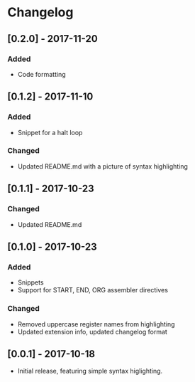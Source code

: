 # Changelog

## [0.2.0] - 2017-11-20
### Added
- Code formatting

## [0.1.2] - 2017-11-10
### Added
- Snippet for a halt loop

### Changed
- Updated README.md with a picture of syntax highlighting

## [0.1.1] - 2017-10-23
### Changed
- Updated README.md

## [0.1.0] - 2017-10-23
### Added
- Snippets
- Support for START, END, ORG assembler directives

### Changed
- Removed uppercase register names from highlighting
- Updated extension info, updated changelog format

## [0.0.1] - 2017-10-18
- Initial release, featuring simple syntax higlighting.